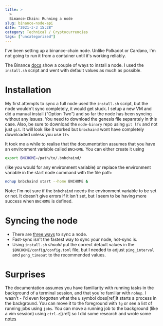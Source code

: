 ```yaml
---
title: >
  >
  Binance-Chain: Running a node
slug: binance-node-api
date: "2021-3-3 15:28"
category: Technical / Cryptocurrencies
tags: ["uncategorized"]
---
```


I've been setting up a binance-chain node. Unlike Polkadot or
Cardano, I'm not going to run it from a container until it's working reliably.

The Binance [docs](https://docs.binance.org/guides/node/install.html) show a
couple of ways to install a node. I used the `install.sh` script and went with
default values as much as possible.

# Installation

My first attempts to sync a full node used the `install.sh` script, but
the node wouldn't sync completely, it would get stuck. I setup a new VM and did
a manual install ("Option Two") and so far the node has been syncing without
any issues. You need to download the genesis file separately in this
case. Also, be sure to download the `node-binary` repo using `git lfs` and not
just `git`. It will look like it worked but `bnbchaind` wont have completely
downloaded unless you use `lfs`

It took me a while to realise that the documentation assumes that you have an
environment variable called `BNCHOME`. You can either create it using

```bash
export BNCHOME=/path/to/.bnbchaind/
```

(like you would for any environment variable) or replace the environment
variable in the start node command with the file path:

```bash
nohup bnbchaind start --home BNCHOME &
```

Note: I'm not sure if the `bnbchaind` needs the environment variable to be set
or not. It doesn't give errors if it isn't set, but I seem to be having more
success when `BNCHOME` is defined.

# Syncing the node

- There are [three ways](https://docs.binance.org/guides/node/synctypes.html) to sync a node.
- Fast-sync isn't the fastest way to sync your node, hot-sync is.
- Using `install.sh` _should_ put the correct default values in the `$BNCHOME/config/config.toml` file, but I needed to adjust `ping_interval` and `pong_timeout` to the recommended values.

# Surprises

The documentation assumes you have familiarity with running tasks in the
background of a terminal session, and that you're familiar with `nohup`. I
wasn't - I'd even forgotten what the `&` symbol does[ref]It starts a process in
the background. You can move it to the foreground with `fg` or see a list of
running jobs using `jobs`. You can move a running job to the background (like a
vim session) using `ctrl-z`[/ref] so I did some research and wrote some
[notes](nohup-and-background-processes)
